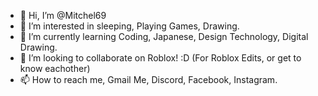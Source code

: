- 👋 Hi, I’m @Mitchel69
- 👀 I’m interested in sleeping, Playing Games, Drawing.
- 🌱 I’m currently learning Coding, Japanese, Design Technology, Digital Drawing.
- 💞️ I’m looking to collaborate on Roblox! :D (For Roblox Edits, or get to know eachother)
- 📫 How to reach me, Gmail Me, Discord, Facebook, Instagram.

<!---
Mitchel69/Mitchel69 is a ✨ special ✨ repository because its `README.md` (this file) appears on your GitHub profile.
You can click the Preview link to take a look at your changes.
--->
